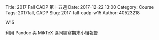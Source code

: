 Title: 2017 Fall CADP 第十五週
Date: 2017-12-22 13:00
Category: Course
Tags: 2017fall, CADP
Slug: 2017-fall-cadp-w15
Author: 40523218



W15
<!-- PELICAN_END_SUMMARY -->

利用 Pandoc 與 MikTeX 協同編寫期末小組報告